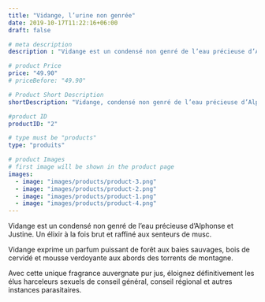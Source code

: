 ```yaml
---
title: "Vidange, l’urine non genrée"
date: 2019-10-17T11:22:16+06:00
draft: false

# meta description
description : "Vidange est un condensé non genré de l’eau précieuse d’Alphonse et Justine. Un élixir à la fois brut et raffiné aux senteurs de musc."

# product Price
price: "49.90"
# priceBefore: "49.90"

# Product Short Description
shortDescription: "Vidange, condensé non genré de l’eau précieuse d’Alphonse et Justine"

#product ID
productID: "2"

# type must be "products"
type: "produits"

# product Images
# first image will be shown in the product page
images:
  - image: "images/products/product-3.png"
  - image: "images/products/product-2.png"
  - image: "images/products/product-1.png"
  - image: "images/products/product-4.png"
---
```



Vidange est un condensé non genré de l’eau précieuse d’Alphonse et Justine. Un élixir à la fois brut et raffiné aux senteurs de musc.


Vidange exprime un parfum puissant de forêt aux baies sauvages, bois de cervidé et mousse verdoyante aux abords des torrents de montagne.


Avec cette unique fragrance auvergnate pur jus, éloignez définitivement les élus harceleurs sexuels de conseil général, conseil régional et autres instances parasitaires.
